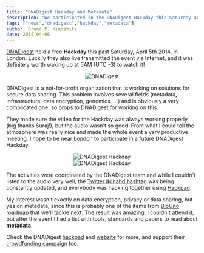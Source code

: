```yaml
---
title: "DNADigest Hackday and Metadata"
description: "We participated in the DNADigest Hackday this Saturday and learned a lot of cool things about Metadata"
tags: ["news","dnadigest","hackday","metadata"]
author: Bruno P. Kinoshita
date: 2014-04-06
---
```


[DNADigest](http://dnadigest.com) held a free **Hackday** this past Saturday, April 5th 2014, in 
London. Luckily they also live transmitted the event via Internet, and it was definitely worth 
waking up at 5AM (UTC -3) to watch it! 

<center><img src='/posts/DNADigest.png' alt="DNADigest" /></center>

DNADigest is a not-for-profit organization that is working on solutions for secure data sharing. 
This problem involves several fields (metadata, infrastructure, data encryption, genomics, ...) 
and is obviously a very complicated one, so props to DNADigest for working on this. 

They made sure the video for the Hackday was always working properly (big thanks Suraj!), 
but the audio wasn't so good. From what I could tell the atmosphere was really nice and made 
the whole event a very productive meeting. I hope to be near London to participate in a 
future DNADigest Hackday.

<center><img src='/posts/dnahd1.jpg' alt="DNADigest Hackday" /></center>

<center><img src='/posts/dnahd2.jpg' alt="DNADigest Hackday" /></center>

The activities were coordinated by the DNADigest team and while I couldn't listen to 
the audio very well, the [Twitter #dnahd hashtag](https://twitter.com/search?q=%23dnahd&src=hash) was being 
constantly updated, and everybody was hacking together using [Hackpad](http://dnadigest.hackpad.com/).

My interest wasn't exactly on data encryption, privacy or data sharing, but yes on metadata, since this is probably one 
of the items from [BioUno roadmap](http://biouno.org) that we'll tackle next. The result was amazing. I couldn't attend it, but after the event I had a list with tools, standards and papers to read about **metadata**. 

Check the DNADigest [hackpad](http://dnadigest.hackpad.com/) and [website](http://dnadigest.com) for more, and support their [crowdfunding campaign](http://dnadigest.org/dna-digest-crowdfund/) too. 
